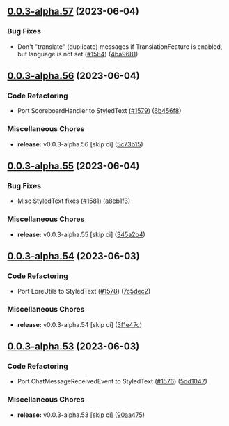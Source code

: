 ## [0.0.3-alpha.57](https://github.com/Wynntils/Artemis/compare/v0.0.3-alpha.56...v0.0.3-alpha.57) (2023-06-04)


### Bug Fixes

* Don't "translate" (duplicate) messages if TranslationFeature is enabled, but  language is not set ([#1584](https://github.com/Wynntils/Artemis/issues/1584)) ([4ba9681](https://github.com/Wynntils/Artemis/commit/4ba9681a7695943fa17940aa332dc4fdc71f0b9c))

## [0.0.3-alpha.56](https://github.com/Wynntils/Artemis/compare/v0.0.3-alpha.55...v0.0.3-alpha.56) (2023-06-04)


### Code Refactoring

* Port ScoreboardHandler to StyledText ([#1579](https://github.com/Wynntils/Artemis/issues/1579)) ([6b456f8](https://github.com/Wynntils/Artemis/commit/6b456f8a29ab2e7885318a1fe3b5577f5a19725f))


### Miscellaneous Chores

* **release:** v0.0.3-alpha.56 [skip ci] ([5c73b15](https://github.com/Wynntils/Artemis/commit/5c73b15d771956a5693e664d568e38b49b292d94))

## [0.0.3-alpha.55](https://github.com/Wynntils/Artemis/compare/v0.0.3-alpha.54...v0.0.3-alpha.55) (2023-06-04)


### Bug Fixes

* Misc StyledText fixes ([#1581](https://github.com/Wynntils/Artemis/issues/1581)) ([a8eb1f3](https://github.com/Wynntils/Artemis/commit/a8eb1f3b040ac9ba197147596ea450dacb245c38))


### Miscellaneous Chores

* **release:** v0.0.3-alpha.55 [skip ci] ([345a2b4](https://github.com/Wynntils/Artemis/commit/345a2b409466a8633cb088f63fbba5fb93c5fb94))

## [0.0.3-alpha.54](https://github.com/Wynntils/Artemis/compare/v0.0.3-alpha.53...v0.0.3-alpha.54) (2023-06-03)


### Code Refactoring

* Port LoreUtils to StyledText ([#1578](https://github.com/Wynntils/Artemis/issues/1578)) ([7c5dec2](https://github.com/Wynntils/Artemis/commit/7c5dec2e4d70a6c5200ba0d5672f110e885029dd))


### Miscellaneous Chores

* **release:** v0.0.3-alpha.54 [skip ci] ([3f1e47c](https://github.com/Wynntils/Artemis/commit/3f1e47ccee0e4fb58f7c0f5f8a509cd14d69f0a2))

## [0.0.3-alpha.53](https://github.com/Wynntils/Artemis/compare/v0.0.3-alpha.52...v0.0.3-alpha.53) (2023-06-03)


### Code Refactoring

* Port ChatMessageReceivedEvent to StyledText ([#1576](https://github.com/Wynntils/Artemis/issues/1576)) ([5dd1047](https://github.com/Wynntils/Artemis/commit/5dd1047141cd1a71a85b0db8c116530bd4368c28))


### Miscellaneous Chores

* **release:** v0.0.3-alpha.53 [skip ci] ([90aa475](https://github.com/Wynntils/Artemis/commit/90aa475d9ca607b305612786237ab12e4f309ec4))

